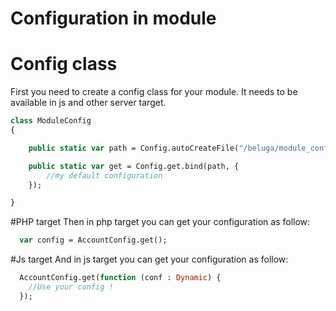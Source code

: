 # Configuration in module

# Config class
First you need to create a config class for your module. It needs to be available in js and other server target.
```haxe
class ModuleConfig
{

    public static var path = Config.autoCreateFile("/beluga/module_conf.json");

    public static var get = Config.get.bind(path, {
        //my default configuration
    });

}
```
#PHP target
Then in php target you can get your configuration as follow:
```haxe
  var config = AccountConfig.get();
```

#Js target
And in js target you can get your configuration as follow:
```haxe
  AccountConfig.get(function (conf : Dynamic) {
    //Use your config !
  });
```
